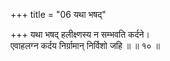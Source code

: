 +++
title = "06 यथा भषद्"

+++
यथा भषद् हलीक्ष्णस्य न सम्भवति कर्दने।  
एवाहलग्न कर्दय निर्ग्रामान् निर्विशो जहि ॥ ॥ १० ॥
